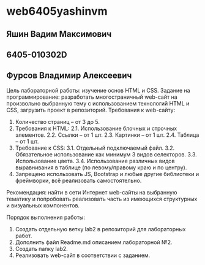 # web6405yashinvm
## Яшин Вадим Максимович
## 6405-010302D
## Фурсов Владимир Алексеевич

Цель лабораторной работы: изучение основ HTML и CSS.
Задание на программирование: разработать многостраничный web-сайт на произвольно выбранную тему с использованием технологий HTML и CSS, загрузить проект в репозиторий.
Требования к web-сайту:
1. Количество страниц – от 3 до 5.
2. Требования к HTML:
   2.1. Использование блочных и строчных элементов.
   2.2. Ссылки – от 1 шт.
   2.3. Картинки – от 1 шт.
   2.4. Таблица – от 1 шт.
3. Требование к CSS:
   3.1. Отдельный подключаемый файл.
   3.2. Обязательное использование как минимум 3 видов селекторов.
   3.3. Использование цвета.
   3.4. Использование различных видов выравнивания в таблице (по левому/правому краю и по центру).
4. Запрещено использовать JS, Bootstrap и любые другие библиотеки и фреймворки, всё реализовать самостоятельно.

Рекомендация: найти в сети Интернет web-сайты на выбранную тематику и попробовать реализовать часть из имеющихся структурных и визуальных компонентов.

Порядок выполнения работы:
1. Создать отдельную ветку lab2 в репозиторий для лабораторных работ.
2. Дополнить файл Readme.md описанием лабораторной №2.
3. Создать папку lab2.
4. Реализовать web-сайт в соответствии с заданием.